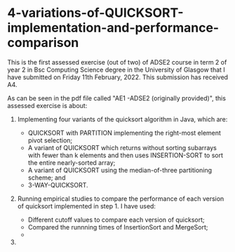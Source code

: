 # 4-variations-of-QUICKSORT-implementation-and-performance-comparison

This is the first assessed exercise (out of two) of ADSE2 course in term 2 of year 2 in
Bsc Computing Science degree in the University of Glasgow that I have submitted on Friday 11th February, 2022.
This submission has received A4.

As can be seen in the pdf file called "AE1 -ADSE2 (originally provided)",
this assessed exercise is about:

1. Implementing four variants of the quicksort algorithm in Java, which are:

    - QUICKSORT with PARTITION implementing the right-most element pivot selection;
    - A variant of QUICKSORT which returns without sorting subarrays with fewer than k elements
      and then uses INSERTION-SORT to sort the entire nearly-sorted array;
    - A variant of QUICKSORT using the median-of-three partitioning scheme; and
    - 3-WAY-QUICKSORT.

2. Running empirical studies to compare the performance of each version of quicksort implemented in step 1. I have used:
    - Different cutoff values to compare each version of quicksort;
    - Compared the runnning times of InsertionSort and MergeSort;
    - 
4. 
